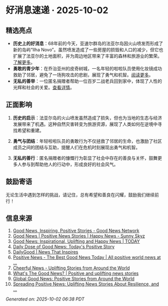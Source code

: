 # 好消息速递 · 2025-10-02

## 精选亮点
- **历史上的好消息**：68年前的今天，亚速尔群岛的法亚尔岛因火山喷发而形成了新的岛屿“Ilha Novo”。虽然喷发造成了一些房屋的损毁和人口的减少，但它也扩展了法亚尔的土地面积，并为周边地区带来了丰富的森林和旅游业的繁荣。[了解更多](https://www.goodnewsnetwork.org/events061002/ "Good News in History, October 2")。
- **勇敢的青少年**：在乔治亚州的皮奇树城，一名年轻的啦啦队员使用化妆镜成功救助了邻居，避免了一场狗攻击的悲剧，展现了勇气和机智。[阅读更多](https://www.sunnyskyz.com/good-news/5921/-039-She-039-s-Fearless-039-Cheerleader-Uses-Makeup-Mirror-To-Save-Neighbor-From-Dog-Attack)。
- **无私的善举**：一位匿名捐赠者帮助一位百岁二战老兵回到家中，体现了人性的光辉和社会的关爱。[查看详情](https://www.sunnyskyz.com/good-news/5920/Anonymous-Donor-Rescues-100-Year-Old-WWII-Veteran-Stranded-Far-From-Home)。

## 正面影响
1. **历史的启示**：法亚尔岛的火山喷发虽然造成了损失，但也为当地的生态与经济发展带来了机遇。这种自然灾害转变为旅游资源，展现了人类如何在逆境中寻找希望和重建。
   
2. **勇气与团结**：年轻啦啦队员的勇敢行为不仅拯救了邻居的生命，也激励了社区成员之间的团结与互助，提醒人们在危机时刻展现出勇气和机智。

3. **无私的善行**：匿名捐赠者的慷慨行为彰显了社会中存在的善良与关怀，鼓舞更多人参与到帮助他人的行动中，形成良好的社会风气。

## 鼓励寄语
无论生活中遇到怎样的挑战，请记住，总有希望和善良在闪耀，鼓励我们继续前行！

## 信息来源
1. [Good News, Inspiring, Positive Stories - Good News Network](https://www.goodnewsnetwork.org/)
2. [Good News | Positive News Stories | Happy News - Sunny Skyz](https://www.sunnyskyz.com/good-news)
3. [Good News: Inspirational, Uplifting and Happy News | TODAY](https://www.today.com/news/good-news)
4. [Daily Dose of Good News: Today's Positive Story](https://www.globalpositivenewsnetwork.com/daily-dose-of-good-news-todays-positive-story/)
5. [DailyGood | News That Inspires](https://www.dailygood.org/)
6. [Positive News - The Best Good News Today | All positive world news at ...](https://positivenewsfoundation.org/)
7. [Cheerful News - Uplifting Stories from Around the World](https://cheerfulnewsdaily.com/)
8. [What's The Good News? | Positive and uplifting news stories](https://whatsthegood.news/)
9. [Global Good News: Positive Stories from Around the World](https://www.globalpositivenewsnetwork.com/global-good-news-positive-stories-from-around-the-world/)
10. [Spreading Positive News: Uplifting News Stories About Resilience, and ...](https://positivenewsforyou.com/news/spreading-positive-news-uplifting-news-stories-about-resilience-and-positive-change/)

_Generated on: 2025-10-02 06:38 PDT_
